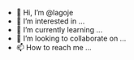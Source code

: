 - 👋 Hi, I’m @lagoje
- 👀 I’m interested in ...
- 🌱 I’m currently learning ...
- 💞️ I’m looking to collaborate on ...
- 📫 How to reach me ...

<!---
lagoje/lagoje is a ✨ special ✨ repository because its `README.md` (this file) appears on your GitHub profile.
You can click the Preview link to take a look at your changes.
--->
